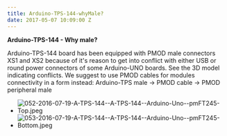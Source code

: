 ```yaml
---
title: Arduino-TPS-144-whyMale?
date: 2017-05-07 10:09:00 Z
---
```


**Arduino-TPS-144 - Why male?**

Arduino-TPS-144 board has been equipped with PMOD male connectors XS1 and XS2 because of it's reason to get into conflict with either USB or round power connectors of some Arduino-UNO boards. See the 3D model indicating conflicts. We suggest to use PMOD cables for modules connectivity in a form instead: Arduino-TPS male -> PMOD cable -> PMOD peripheral male

* ![052-2016-07-19-A-TPS-144--A-TPS-144--Arduino-Uno--pmFT245-Top.jpeg](/uploads/Arduino-TPS-144/052-2016-07-19-A-TPS-144--A-TPS-144--Arduino-Uno--pmFT245-Top.jpeg)
* ![053-2016-07-19-A-TPS-144--A-TPS-144--Arduino-Uno--pmFT245-Bottom.jpeg](/uploads/Arduino-TPS-144/053-2016-07-19-A-TPS-144--A-TPS-144--Arduino-Uno--pmFT245-Bottom.jpeg)